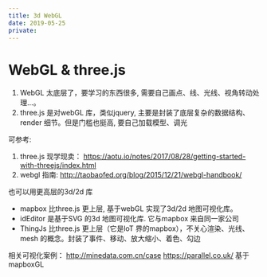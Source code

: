 ```yaml
---
title: 3d WebGL
date: 2019-05-25
private:
---
```

# WebGL & three.js
1. WebGL 太底层了，要学习的东西很多, 需要自己画点、线、光线、视角转动处理...。
2. three.js 是对webGL 库，类似jquery, 主要是封装了底层复杂的数据结构、render 细节。但是门槛也挺高, 要自己加载模型、调光

可参考:
1. three.js 现学现卖： https://aotu.io/notes/2017/08/28/getting-started-with-threejs/index.html
2. webgl 指南: http://taobaofed.org/blog/2015/12/21/webgl-handbook/

也可以用更高层的3d/2d 库
- mapbox 比three.js 更上层, 基于webGL 实现了3d/2d 地图可视化库。
- idEditor 是基于SVG 的3d 地图可视化库. 它与mapbox 来自同一家公司
- ThingJs 比three.js 更上层（它是loT 界的mapbox），不关心渲染、光线、mesh 的概念。封装了事件、移动、放大缩小、着色、勾边

相关可视化案例：
http://minedata.com.cn/case
https://parallel.co.uk/ 基于mapboxGL